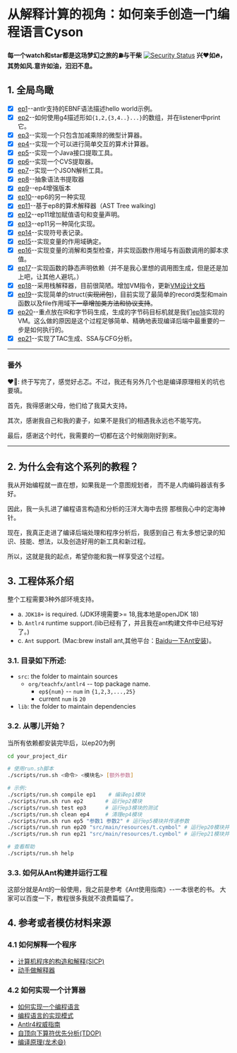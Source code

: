 # 从解释计算的视角：如何亲手创造一门编程语言Cyson

**每一个watch和star都是这场梦幻之旅的⛽️与干柴**
[![Security Status](https://www.murphysec.com/platform3/v31/badge/1718907022023983104.svg)](https://www.murphysec.com/console/report/1718907021914931200/1718907022023983104)
**兴❤️如🔥，其势如风.意许如油，汩汩不息。**

## 1. 全局鸟瞰
- [x] [ep1](ep1)--antlr支持的EBNF语法描述hello world示例。
- [x] [ep2](ep2)--如何使用g4描述形如`{1,2,{3,4..}...}`的数组，并在listener中print它。
- [x] [ep3](ep3)--实现一个只包含加减乘除的微型计算器。
- [x] [ep4](ep4)--实现一个可以进行简单交互的算术计算器。
- [x] [ep5](ep5)--实现一个Java接口提取工具。
- [x] [ep6](ep6)--实现一个CVS提取器。
- [x] [ep7](ep7)--实现一个JSON解析工具。
- [x] [ep8](ep8)--抽象语法书提取器
- [x] [ep9](ep9)--ep4增强版本
- [x] [ep10](ep10)--ep6的另一种实现
- [x] [ep11](ep11)--基于ep8的算术解释器（AST Tree walking)
- [x] [ep12](ep12)--ep11增加赋值语句和变量声明。
- [x] [ep13](ep13)--ep11另一种简化实现。
- [x] [ep14](ep14)--实现符号表记录。
- [x] [ep15](ep15)--实现变量的作用域确定。
- [x] [ep16](ep16)--实现变量的消解和类型检查，并实现函数作用域与有函数调用的脚本求值。
- [x] [ep17](ep17)--实现函数的静态声明依赖（并不是我心里想的调用图生成，但是还是加上吧，让其他人避坑。）
- [x] [ep18](ep18)--采用栈解释器，目前很简陋。增加VM指令，更新[VM设计文档](src%2Forg%2Fteachfx%2Fantlr4%2Fep18%2FVM_Design.md)
- [x] [ep19](ep19)--实现简单的struct(~~实现闭包~~)，目前实现了最简单的record类型和main函数以及file作用域~~下一章增加类方法和协议支持~~。
- [x] [ep20](ep20)--重点放在IR和字节码生成，生成的字节码目标机就是我们[ep18](ep18)实现的VM。这么做的原因是这个过程足够简单、精确地表现编译后端中最重要的一步是如何执行的。
- [x] [ep21](ep21)--实现了TAC生成、SSA与CFG分析。

--------------------
### 番外
❤️👀: 终于写完了，感觉好忐忑。不过，我还有另外几个也是编译原理相关的坑也要填。

首先，我得感谢父母，他们给了我莫大支持。

其次，感谢我自己和我的妻子，如果不是我们的相遇我永远也不能写完。

最后，感谢这个时代，我需要的一切都在这个时候刚刚好到来。

--------------------



## 2. 为什么会有这个系列的教程？

我从开始编程就一直在想，如果我是一个意图规划者，
而不是人肉编码器该有多好。

因此，我一头扎进了编程语言构造和分析的汪洋大海中去捞
那根我心中的定海神针。

现在，我真正走进了编译后端处理和程序分析后，我感到自己
有太多想记录的知识、技能、想法，以及创造好用的新工具和新过程。

所以，这就是我的起点，希望你能和我一样享受这个过程。

## 3. 工程体系介绍
整个工程需要3种外部环境支持。
- a. `JDK18+` is required. (JDK环境需要>= 18,我本地是openJDK 18)
- b. `Antlr4` runtime support.(lib已经有了，并且我在ant构建文件中已经写好了。)
- c. `Ant` support. (Mac:brew install ant,其他平台：[Baidu一下Ant安装](https://www.baidu.com/s?wd=ant%E5%AE%89%E8%A3%85&rsv_spt=1&rsv_iqid=0x92a5c3ca00098ab3&issp=1&f=8&rsv_bp=1&rsv_idx=2&ie=utf-8&rqlang=cn&tn=baiduhome_pg&rsv_enter=1&rsv_dl=tb&oq=ant&rsv_btype=t&inputT=1837&rsv_t=ec4cvoU9XIugnSk4yfAeGzHEthu95IAGc%2BcxFt188XBik9tpLDQyKTb2S3Y4301WBs3T&rsv_pq=ea06018e001299b9&rsv_sug3=50&rsv_sug1=21&rsv_sug7=100&rsv_sug2=0&rsv_sug4=2109))。
### 3.1. 目录如下所述:

- `src`: the folder to maintain sources
    * `org/teachfx/antlr4` -- top package name.
        * `ep${num}` -- `num` in `{1,2,3,...,25}`
        * current `num` is `20`
- `lib`: the folder to maintain dependencies
### 3.2. 从哪儿开始？
当所有依赖都安装完毕后，以ep20为例

```Bash
cd your_project_dir

# 使用run.sh脚本
./scripts/run.sh <命令> <模块名> [额外参数]

# 示例:
./scripts/run.sh compile ep1    # 编译ep1模块
./scripts/run.sh run ep2       # 运行ep2模块
./scripts/run.sh test ep3      # 运行ep3模块的测试
./scripts/run.sh clean ep4     # 清理ep4模块
./scripts/run.sh run ep5 "参数1 参数2" # 运行ep5模块并传递参数
./scripts/run.sh run ep20 "src/main/resources/t.cymbol" # 运行ep20模块并指定输入文件
./scripts/run.sh run ep21 "src/main/resources/t.cymbol" # 运行ep21模块并指定输入文件

# 查看帮助
./scripts/run.sh help
```

### 3.3. 如何从Ant构建并运行工程
这部分就是Ant的一般使用，我之前是参考《Ant使用指南》--一本很老的书。
大家可以百度一下，教程很多我就不浪费篇幅了。
## 4. 参考或者模仿材料来源
### 4.1 如何解释一个程序
- [计算机程序的构造和解释(SICP)](https://www.zhihu.com/topic/19620884/hot)
- [动手做解释器](http://www.craftinginterpreters.com/)
### 4.2 如何实现一个计算器
- [如何实现一个编程语言](http://lisperator.net/pltut/)
- [编程语言的实现模式](https://www.zhihu.com/topic/20116185/hot)
- [Antlr4权威指南](https://www.antlr.org/)
- [自顶向下算符优先分析(TDOP)](https://github.com/douglascrockford/TDOP)
- [编译原理(龙术:smile:)](https://www.zhihu.com/question/21549783/answer/22749476)

